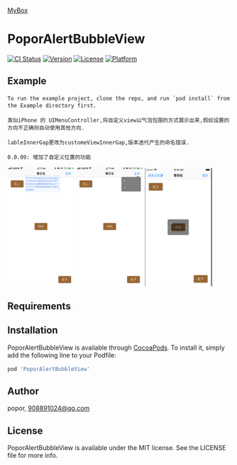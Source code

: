 <a href='https://github.com/popor/mybox'> MyBox </a>

# PoporAlertBubbleView

[![CI Status](https://img.shields.io/travis/popor/PoporAlertBubbleView.svg?style=flat)](https://travis-ci.org/popor/PoporAlertBubbleView)
[![Version](https://img.shields.io/cocoapods/v/PoporAlertBubbleView.svg?style=flat)](https://cocoapods.org/pods/PoporAlertBubbleView)
[![License](https://img.shields.io/cocoapods/l/PoporAlertBubbleView.svg?style=flat)](https://cocoapods.org/pods/PoporAlertBubbleView)
[![Platform](https://img.shields.io/cocoapods/p/PoporAlertBubbleView.svg?style=flat)](https://cocoapods.org/pods/PoporAlertBubbleView)

## Example

```
To run the example project, clone the repo, and run `pod install` from the Example directory first.

类似iPhone 的 UIMenuController,将自定义view以气泡包围的方式展示出来,假如设置的方向不正确则自动使用其他方向.

lableInnerGap更改为customeViewInnerGap,版本迭代产生的命名错误.

0.0.09: 增加了自定义位置的功能

```
<p>
<img src="https://github.com/popor/PoporAlertBubbleView/blob/master/Example/image/screen0.png" width="30%" height="30%">
<img src="https://github.com/popor/PoporAlertBubbleView/blob/master/Example/image/screen1.png" width="30%" height="30%">
<img src="https://github.com/popor/PoporAlertBubbleView/blob/master/Example/image/screen2.png" width="30%" height="30%">

</p>

## Requirements

## Installation

PoporAlertBubbleView is available through [CocoaPods](https://cocoapods.org). To install
it, simply add the following line to your Podfile:

```ruby
pod 'PoporAlertBubbleView'
```

## Author

popor, 908891024@qq.com

## License

PoporAlertBubbleView is available under the MIT license. See the LICENSE file for more info.
